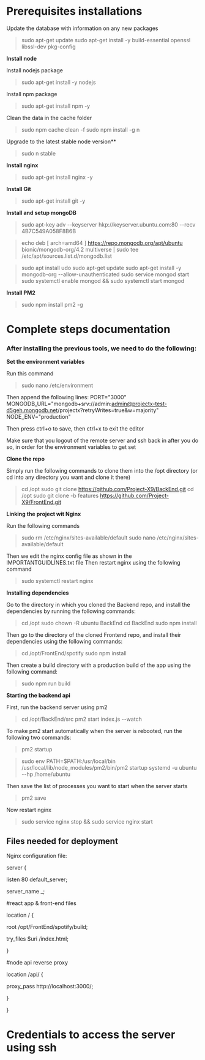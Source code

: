 # Prerequisites installations

Update the database with information on any new packages
>sudo apt-get update
sudo apt-get install -y build-essential openssl libssl-dev pkg-config

**Install node**

Install nodejs package

>sudo apt-get install -y nodejs

Install npm package

>sudo apt-get install npm -y

Clean the data in the cache folder

>sudo npm cache clean -f
sudo npm install -g n

Upgrade to the latest stable node version**

>sudo n stable

**Install nginx**

>sudo apt-get install nginx -y

**Install Git**

>sudo apt-get install git -y

**Install and setup mongoDB**

>sudo apt-key adv --keyserver hkp://keyserver.ubuntu.com:80 --recv 4B7C549A058F8B6B

>echo deb [ arch=amd64 ] https://repo.mongodb.org/apt/ubuntu bionic/mongodb-org/4.2 multiverse | sudo tee /etc/apt/sources.list.d/mongodb.list

>sudo apt install udo
sudo apt-get update
sudo apt-get install -y mongodb-org --allow-unauthenticated
sudo service mongod start
sudo systemctl enable mongod && sudo systemctl start mongod

**Install PM2**

>sudo npm install pm2 -g


# Complete steps documentation
### After installing the previous tools, we need to do the following:
**Set the environment variables**

Run this command
> sudo nano /etc/environment

Then append the following lines:
PORT="3000" 
MONGODB_URL="mongodb+srv://admin:admin@projectx-test-d5geh.mongodb.net/projectx?retryWrites=true&w=majority"
NODE_ENV="production"

Then press ctrl+o to save, then ctrl+x to exit the editor

Make sure that you logout of the remote server and ssh back in after you do so, in order for the environment variables to get set


**Clone the repo**

Simply run the following commands to clone them into the /opt directory (or cd into any directory you want and clone it there)

>cd /opt
sudo git clone https://github.com/Project-X9/BackEnd.git
cd /opt
sudo git clone -b features https://github.com/Project-X9/FrontEnd.git


**Linking the project wit Nginx**

Run the following commands
>sudo rm /etc/nginx/sites-available/default
sudo nano /etc/nginx/sites-available/default

Then we edit the nginx config file as shown in the IMPORTANTGUIDLINES.txt file
Then restart nginx using the following command
>sudo systemctl restart nginx

**Installing dependencies**

Go to the directory in which you cloned the Backend repo, and install the dependencies by running the following commands:
>cd /opt
sudo chown -R ubuntu BackEnd
cd BackEnd
sudo npm install

Then go to the directory of the cloned Frontend repo, and install their dependencies using the following commands:
>cd /opt/FrontEnd/spotify
sudo npm install

Then create a build directory with a production build of the app using the following command:
>sudo npm run build

**Starting the backend api**

First, run the backend server using pm2

>cd /opt/BackEnd/src
pm2 start index.js --watch

To make pm2 start automatically when the server is rebooted, run the following two  commands:

>pm2 startup

>sudo env PATH=$PATH:/usr/local/bin /usr/local/lib/node_modules/pm2/bin/pm2 startup systemd -u ubuntu --hp /home/ubuntu

Then save the list of processes you want to start when the server starts

>pm2 save

Now restart nginx 

>sudo service nginx stop && sudo service nginx start

## Files needed for deployment
Nginx configuration file:

server {

listen 80 default_server;

server_name _;

#react app & front-end files

location / {

root /opt/FrontEnd/spotify/build;

try_files $uri /index.html;

}

#node api reverse proxy

location /api/ {

proxy_pass http://localhost:3000/;

}

}

# Credentials to access the server using ssh












